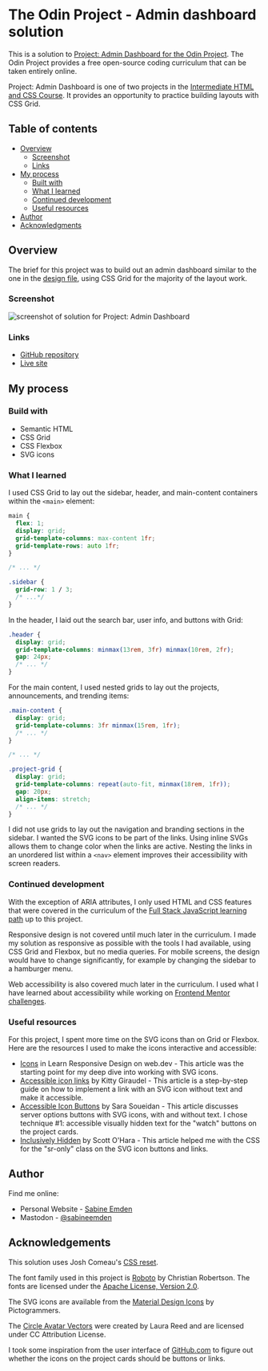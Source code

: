 # The Odin Project - Admin dashboard solution

This is a solution to [Project: Admin Dashboard for the Odin Project](https://www.theodinproject.com/lessons/node-path-intermediate-html-and-css-admin-dashboard). The Odin Project provides a free open-source coding curriculum that can be taken entirely online.

Project: Admin Dashboard is one of two projects in the [Intermediate HTML and CSS Course](https://www.theodinproject.com/paths/full-stack-javascript/courses/intermediate-html-and-css). It provides an opportunity to practice building layouts with CSS Grid.

## Table of contents

- [Overview](#overview)
  - [Screenshot](#screenshot)
  - [Links](#links)
- [My process](#my-process)
  - [Built with](#built-with)
  - [What I learned](#what-i-learned)
  - [Continued development](#continued-development)
  - [Useful resources](#useful-resources)
- [Author](#author)
- [Acknowledgments](#acknowledgments)

## Overview

The brief for this project was to build out an admin dashboard similar to the one in the [design file](https://github.com/SabineEmden/odin-admin-dashboard/blob/main/design/design.png), using CSS Grid for the majority of the layout work.

### Screenshot

![screenshot of solution for Project: Admin Dashboard]()

### Links

- [GitHub repository](https://github.com/SabineEmden/odin-admin-dashboard)
- [Live site](https://sabineemden.github.io/odin-admin-dashboard/)

## My process

### Build with

- Semantic HTML
- CSS Grid
- CSS Flexbox
- SVG icons

### What I learned

I used CSS Grid to lay out the sidebar, header, and main-content containers within the `<main>` element:

```css
main {
  flex: 1;
  display: grid;
  grid-template-columns: max-content 1fr;
  grid-template-rows: auto 1fr;
}

/* ... */

.sidebar {
  grid-row: 1 / 3;
  /* ...*/
}
```

In the header, I laid out the search bar, user info, and buttons with Grid:

```css
.header {
  display: grid;
  grid-template-columns: minmax(13rem, 3fr) minmax(10rem, 2fr);
  gap: 24px;
  /* ... */
}
```

For the main content, I used nested grids to lay out the projects, announcements, and trending items:

```css
.main-content {
  display: grid;
  grid-template-columns: 3fr minmax(15rem, 1fr);
  /* ... */
}

/* ... */

.project-grid {
  display: grid;
  grid-template-columns: repeat(auto-fit, minmax(18rem, 1fr));
  gap: 20px;
  align-items: stretch;
  /* ... */
}
```

I did not use grids to lay out the navigation and branding sections in the sidebar. I wanted the SVG icons to be part of the links. Using inline SVGs allows them to change color when the links are active. Nesting the links in an unordered list within a `<nav>` element improves their accessibility with screen readers.

### Continued development

With the exception of ARIA attributes, I only used HTML and CSS features that were covered in the curriculum of the [Full Stack JavaScript learning path](https://www.theodinproject.com/paths/full-stack-javascript) up to this project.

Responsive design is not covered until much later in the curriculum. I made my solution as responsive as possible with the tools I had available, using CSS Grid and Flexbox, but no media queries. For mobile screens, the design would have to change significantly, for example by changing the sidebar to a hamburger menu.

Web accessibility is also covered much later in the curriculum. I used what I have learned about accessibility while working on [Frontend Mentor challenges](https://www.frontendmentor.io/).

### Useful resources

For this project, I spent more time on the SVG icons than on Grid or Flexbox. Here are the resources I used to make the icons interactive and accessible:

- [Icons](https://web.dev/learn/design/icons) in Learn Responsive Design on web.dev - This article was the starting point for my deep dive into working with SVG icons.
- [Accessible icon links](https://kittygiraudel.com/2020/12/10/accessible-icon-links/) by Kitty Giraudel - This article is a step-by-step guide on how to implement a link with an SVG icon without text and make it accessible.
- [Accessible Icon Buttons](https://www.sarasoueidan.com/blog/accessible-icon-buttons/) by Sara Soueidan - This article discusses server options buttons with SVG icons, with and without text. I chose technique #1: accessible visually hidden text for the "watch" buttons on the project cards.
- [Inclusively Hidden](https://www.scottohara.me/blog/2017/04/14/inclusively-hidden.html#hiding-content-visually) by Scott O'Hara - This article helped me with the CSS for the "sr-only" class on the SVG icon buttons and links.

## Author

Find me online:

- Personal Website - [Sabine Emden](https://www.sabineemden.com/)
- Mastodon - [@sabineemden](https://mastodon.online/@sabineemden)

## Acknowledgements

This solution uses Josh Comeau's [CSS reset](https://www.joshwcomeau.com/css/custom-css-reset/).

The font family used in this project is [Roboto](https://fonts.google.com/specimen/Roboto) by Christian Robertson. The fonts are licensed under the [Apache License, Version 2.0](https://www.apache.org/licenses/LICENSE-2.0).

The SVG icons are available from the [Material Design Icons](https://pictogrammers.com/library/mdi/) by Pictogrammers.

The [Circle Avatar Vectors](https://www.svgrepo.com/collection/circle-avatar-vectors/) were created by Laura Reed and are licensed under CC Attribution License.

I took some inspiration from the user interface of [GitHub.com](https://github.com/) to figure out whether the icons on the project cards should be buttons or links.
